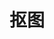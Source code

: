 ---
title: 抠图
menu: 
  sidebar:
    name: 抠图
    identifier: cv-image-matting
    parent: cv
    weight: 60
---
